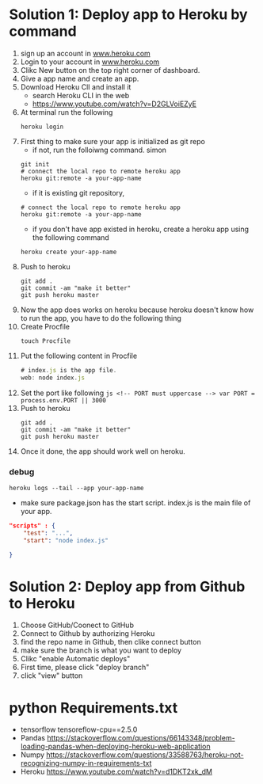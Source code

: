 # Solution 1: Deploy app to Heroku by command
1. sign up an account in www.heroku.com
2. Login to your account in www.heroku.com
3. Clikc New button on the top right corner of dashboard.
4. Give a app name and create an app.
5. Download Heroku ClI and install it
    - search Heroku CLI in the web
    - https://www.youtube.com/watch?v=D2GLVoiEZyE
6. At terminal run the following 
    ```shell
    heroku login
    ```
7. First thing to make sure your app is initialized as git repo
    - if not, run the folloiwng command. simon
    ```shell
    git init
    # connect the local repo to remote heroku app
    heroku git:remote -a your-app-name
    ```
    - if it is existing git repository, 
    ```shell
    # connect the local repo to remote heroku app
    heroku git:remote -a your-app-name
    ```
    - if you don't have app existed in heroku, create a heroku app using the following command
    ```shell
    heroku create your-app-name
    ```
8. Push to heroku
    ```shell
    git add .
    git commit -am "make it better"
    git push heroku master
    ```
9. Now the app does works on heroku because heroku doesn't know how to run the app, you have to do the following thing
10. Create Procfile
    ```shell
    touch Procfile
    ```
11. Put the following content in Procfile
    ```js
    # index.js is the app file.
    web: node index.js
    ```
12.  Set the port like following 
    ```js
    <!-- PORT must uppercase -->
    var PORT = process.env.PORT || 3000
    ```
13. Push to heroku
    ```shell
    git add .
    git commit -am "make it better"
    git push heroku master
    ```
14. Once it done, the app should work well on heroku.



### debug
```shell
heroku logs --tail --app your-app-name
```
- make sure package.json has the start script. index.js is the main file of your app.
```json
"scripts" : {
    "test": "...",
    "start": "node index.js" 

}
```

# Solution 2: Deploy app from Github to Heroku

1. Choose GitHub/Coonect to GitHub
2. Connect to Github by authorizing Heroku
3. find the repo name in Github, then clike connect button
4. make sure the branch is what you want to deploy
5. Clikc "enable Automatic deploys"
6. First time, please click "deploy branch"
7. click "view" button


# python Requirements.txt
- tensorflow
    tensoreflow-cpu==2.5.0
- Pandas
    https://stackoverflow.com/questions/66143348/problem-loading-pandas-when-deploying-heroku-web-application
- Numpy
    https://stackoverflow.com/questions/33588763/heroku-not-recognizing-numpy-in-requirements-txt
- Heroku
    https://www.youtube.com/watch?v=d1DKT2xk_dM
    
